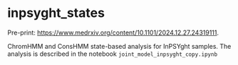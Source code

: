 # inpsyght_states
  Pre-print: https://www.medrxiv.org/content/10.1101/2024.12.27.24319111. 
  
  ChromHMM and ConsHMM state-based analysis for InPSYght samples. 
  The analysis is described in the notebook ```joint_model_inpsyght_copy.ipynb```
